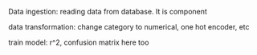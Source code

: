 Data ingestion: 
    reading data from database. It is component

data transformation:
    change category to numerical, one hot encoder, etc

train model:
    r^2, confusion matrix here too